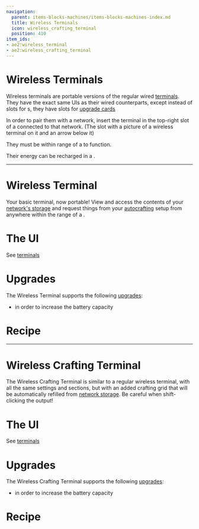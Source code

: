 ```yaml
---
navigation:
  parent: items-blocks-machines/items-blocks-machines-index.md
  title: Wireless Terminals
  icon: wireless_crafting_terminal
  position: 410
item_ids:
- ae2:wireless_terminal
- ae2:wireless_crafting_terminal
---
```

# Wireless Terminals

<Row><ItemImage id="wireless_terminal" scale="4" /><ItemImage id="wireless_crafting_terminal" scale="4" /></Row>

Wireless terminals are portable versions of the regular wired [terminals](terminals.md). They have the exact same UIs as their
wired counterparts, except instead of slots for <ItemLink id="view_cell"/>s, they have slots for [upgrade cards](upgrade_cards.md)

In order to pair them with a network, insert the terminal in the top-right slot of a <ItemLink id="security_terminal" />
connected to that network. (The slot with a picture of a wireless terminal on it and an arrow below it)

They must be within range of a <ItemLink id="wireless_access_point" /> to function.

Their energy can be recharged in a <ItemLink id="charger" />.

---

# Wireless Terminal

<ItemImage id="wireless_terminal" scale="4" />

Your basic terminal, now portable! View and access the contents of your [network's storage](../ae2-mechanics/import-export-storage.md)
and request things from your [autocrafting](../ae2-mechanics/autocrafting.md) setup from anywhere within the range of a
<ItemLink id="wireless_access_point" />.

# The UI

See [terminals](terminals.md)

# Upgrades

The Wireless Terminal supports the following [upgrades](upgrade_cards.md):

- <ItemLink id="energy_card" /> in order to increase the battery capacity

# Recipe

<RecipeFor id="wireless_terminal" />

---

# Wireless Crafting Terminal

<ItemImage id="wireless_crafting_terminal" scale="4" />

The Wireless Crafting Terminal is similar to a regular wireless terminal, with all the same settings and sections, but with an added crafting grid that will be automatically
refilled from [network storage](../ae2-mechanics/import-export-storage.md). Be careful when shift-clicking the output!

# The UI

See [terminals](terminals.md)

# Upgrades

The Wireless Crafting Terminal supports the following [upgrades](upgrade_cards.md):

- <ItemLink id="energy_card" /> in order to increase the battery capacity

# Recipe

<RecipeFor id="wireless_crafting_terminal" />